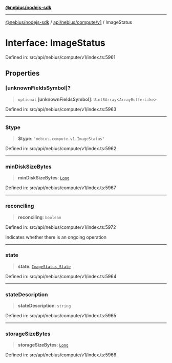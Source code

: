 [**@nebius/nodejs-sdk**](../../../../../README.md)

***

[@nebius/nodejs-sdk](../../../../../README.md) / [api/nebius/compute/v1](../README.md) / ImageStatus

# Interface: ImageStatus

Defined in: src/api/nebius/compute/v1/index.ts:5961

## Properties

### \[unknownFieldsSymbol\]?

> `optional` **\[unknownFieldsSymbol\]**: `Uint8Array`\<`ArrayBufferLike`\>

Defined in: src/api/nebius/compute/v1/index.ts:5963

***

### $type

> **$type**: `"nebius.compute.v1.ImageStatus"`

Defined in: src/api/nebius/compute/v1/index.ts:5962

***

### minDiskSizeBytes

> **minDiskSizeBytes**: [`Long`](../../../../../runtime/protos/core/classes/Long.md)

Defined in: src/api/nebius/compute/v1/index.ts:5967

***

### reconciling

> **reconciling**: `boolean`

Defined in: src/api/nebius/compute/v1/index.ts:5972

Indicates whether there is an ongoing operation

***

### state

> **state**: [`ImageStatus_State`](../type-aliases/ImageStatus_State.md)

Defined in: src/api/nebius/compute/v1/index.ts:5964

***

### stateDescription

> **stateDescription**: `string`

Defined in: src/api/nebius/compute/v1/index.ts:5965

***

### storageSizeBytes

> **storageSizeBytes**: [`Long`](../../../../../runtime/protos/core/classes/Long.md)

Defined in: src/api/nebius/compute/v1/index.ts:5966
